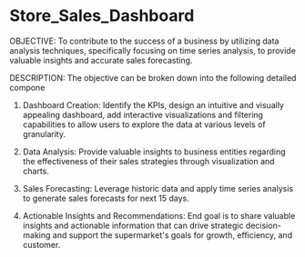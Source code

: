 # Store_Sales_Dashboard
OBJECTIVE:
To contribute to the success of a business by utilizing data analysis techniques, specifically focusing on time series analysis, to provide valuable insights and accurate sales forecasting.

DESCRIPTION:
The objective can be broken down into the following detailed compone
1. Dashboard Creation: Identify the KPIs, design an intuitive and visually appealing dashboard, add interactive visualizations and filtering capabilities to allow users to explore the data at various levels of granularity.
  
2. Data Analysis: Provide valuable insights to business entities regarding the effectiveness of their sales strategies through visualization and charts.
   
3. Sales Forecasting: Leverage historic data and apply time series analysis to generate sales forecasts for next 15 days.

4. Actionable Insights and Recommendations: End goal is to share valuable insights and actionable information that can drive strategic decision-making and support the supermarket's goals for growth, efficiency, and customer.
